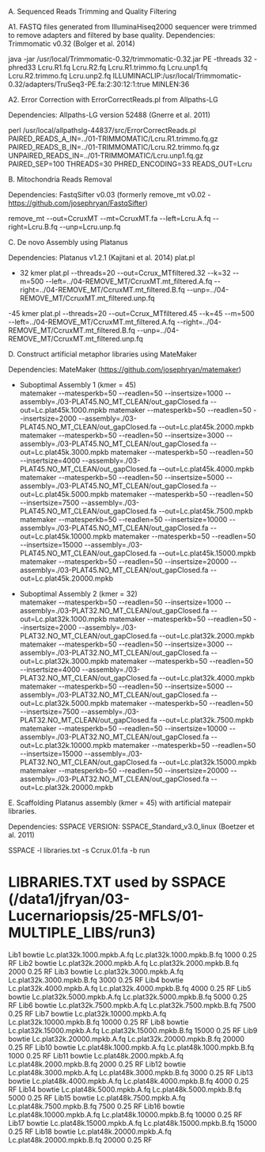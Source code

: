 A. Sequenced Reads Trimming and Quality Filtering

A1. FASTQ files generated from IlluminaHiseq2000 sequencer were trimmed to remove adapters and filtered by base quality. 
Dependencies: Trimmomatic v0.32 (Bolger et al. 2014)

java -jar /usr/local/Trimmomatic-0.32/trimmomatic-0.32.jar PE -threads 32 -phred33 Lcru.R1.fq Lcru.R2.fq Lcru.R1.trimmo.fq Lcru.unp1.fq Lcru.R2.trimmo.fq Lcru.unp2.fq ILLUMINACLIP:/usr/local/Trimmomatic-0.32/adapters/TruSeq3-PE.fa:2:30:12:1:true MINLEN:36

A2. Error Correction with ErrorCorrectReads.pl from Allpaths-LG

Dependencies: Allpaths-LG version 52488 (Gnerre et al. 2011) 


perl /usr/local/allpathslg-44837/src/ErrorCorrectReads.pl PAIRED_READS_A_IN=../01-TRIMMOMATIC/Lcru.R1.trimmo.fq.gz PAIRED_READS_B_IN=../01-TRIMMOMATIC/Lcru.R2.trimmo.fq.gz UNPAIRED_READS_IN=../01-TRIMMOMATIC/Lcru.unp1.fq.gz PAIRED_SEP=100 THREADS=30 PHRED_ENCODING=33 READS_OUT=Lcru

B. Mitochondria Reads Removal

Dependencies: FastqSifter v0.03 (formerly remove_mt v0.02 - https://github.com/josephryan/FastqSifter)

remove_mt --out=CcruxMT --mt=CcruxMT.fa --left=Lcru.A.fq --right=Lcru.B.fq --unp=Lcru.unp.fq

C. De novo Assembly using Platanus

Dependencies: Platanus v1.2.1 (Kajitani et al. 2014)
	      plat.pl

- 32 kmer
plat.pl --threads=20 --out=Ccrux_MTfiltered.32 --k=32 --m=500 --left=../04-REMOVE_MT/CcruxMT.mt_filtered.A.fq --right=../04-REMOVE_MT/CcruxMT.mt_filtered.B.fq --unp=../04-REMOVE_MT/CcruxMT.mt_filtered.unp.fq 

-45 kmer
plat.pl --threads=20 --out=Ccrux_MTfiltered.45 --k=45 --m=500 --left=../04-REMOVE_MT/CcruxMT.mt_filtered.A.fq --right=../04-REMOVE_MT/CcruxMT.mt_filtered.B.fq --unp=../04-REMOVE_MT/CcruxMT.mt_filtered.unp.fq

D. Construct artificial metaphor libraries using MateMaker

Dependencies: MateMaker (https://github.com/josephryan/matemaker)

- Suboptimal Assembly 1 (kmer = 45)  
matemaker --matesperkb=50 --readlen=50 --insertsize=1000 --assembly=./03-PLAT45.NO_MT_CLEAN/out_gapClosed.fa --out=Lc.plat45k.1000.mpkb
matemaker --matesperkb=50 --readlen=50 --insertsize=2000 --assembly=./03-PLAT45.NO_MT_CLEAN/out_gapClosed.fa --out=Lc.plat45k.2000.mpkb
matemaker --matesperkb=50 --readlen=50 --insertsize=3000 --assembly=./03-PLAT45.NO_MT_CLEAN/out_gapClosed.fa --out=Lc.plat45k.3000.mpkb
matemaker --matesperkb=50 --readlen=50 --insertsize=4000 --assembly=./03-PLAT45.NO_MT_CLEAN/out_gapClosed.fa --out=Lc.plat45k.4000.mpkb
matemaker --matesperkb=50 --readlen=50 --insertsize=5000 --assembly=./03-PLAT45.NO_MT_CLEAN/out_gapClosed.fa --out=Lc.plat45k.5000.mpkb
matemaker --matesperkb=50 --readlen=50 --insertsize=7500 --assembly=./03-PLAT45.NO_MT_CLEAN/out_gapClosed.fa --out=Lc.plat45k.7500.mpkb
matemaker --matesperkb=50 --readlen=50 --insertsize=10000 --assembly=./03-PLAT45.NO_MT_CLEAN/out_gapClosed.fa --out=Lc.plat45k.10000.mpkb
matemaker --matesperkb=50 --readlen=50 --insertsize=15000 --assembly=./03-PLAT45.NO_MT_CLEAN/out_gapClosed.fa --out=Lc.plat45k.15000.mpkb
matemaker --matesperkb=50 --readlen=50 --insertsize=20000 --assembly=./03-PLAT45.NO_MT_CLEAN/out_gapClosed.fa --out=Lc.plat45k.20000.mpkb

- Suboptimal Assembly 2 (kmer = 32)  
matemaker --matesperkb=50 --readlen=50 --insertsize=1000 --assembly=./03-PLAT32.NO_MT_CLEAN/out_gapClosed.fa --out=Lc.plat32k.1000.mpkb
matemaker --matesperkb=50 --readlen=50 --insertsize=2000 --assembly=./03-PLAT32.NO_MT_CLEAN/out_gapClosed.fa --out=Lc.plat32k.2000.mpkb
matemaker --matesperkb=50 --readlen=50 --insertsize=3000 --assembly=./03-PLAT32.NO_MT_CLEAN/out_gapClosed.fa --out=Lc.plat32k.3000.mpkb
matemaker --matesperkb=50 --readlen=50 --insertsize=4000 --assembly=./03-PLAT32.NO_MT_CLEAN/out_gapClosed.fa --out=Lc.plat32k.4000.mpkb
matemaker --matesperkb=50 --readlen=50 --insertsize=5000 --assembly=./03-PLAT32.NO_MT_CLEAN/out_gapClosed.fa --out=Lc.plat32k.5000.mpkb
matemaker --matesperkb=50 --readlen=50 --insertsize=7500 --assembly=./03-PLAT32.NO_MT_CLEAN/out_gapClosed.fa --out=Lc.plat32k.7500.mpkb
matemaker --matesperkb=50 --readlen=50 --insertsize=10000 --assembly=./03-PLAT32.NO_MT_CLEAN/out_gapClosed.fa --out=Lc.plat32k.10000.mpkb
matemaker --matesperkb=50 --readlen=50 --insertsize=15000 --assembly=./03-PLAT32.NO_MT_CLEAN/out_gapClosed.fa --out=Lc.plat32k.15000.mpkb
matemaker --matesperkb=50 --readlen=50 --insertsize=20000 --assembly=./03-PLAT32.NO_MT_CLEAN/out_gapClosed.fa --out=Lc.plat32k.20000.mpkb

E. Scaffolding Platanus assembly (kmer = 45) with artificial matepair libraries.

Dependencies: SSPACE VERSION: SSPACE_Standard_v3.0_linux (Boetzer et al. 2011)

SSPACE -l libraries.txt -s Ccrux.01.fa -b run

# LIBRARIES.TXT used by SSPACE (/data1/jfryan/03-Lucernariopsis/25-MFLS/01-MULTIPLE_LIBS/run3)
Lib1 bowtie Lc.plat32k.1000.mpkb.A.fq Lc.plat32k.1000.mpkb.B.fq 1000 0.25 RF
Lib2 bowtie Lc.plat32k.2000.mpkb.A.fq Lc.plat32k.2000.mpkb.B.fq 2000 0.25 RF
Lib3 bowtie Lc.plat32k.3000.mpkb.A.fq Lc.plat32k.3000.mpkb.B.fq 3000 0.25 RF
Lib4 bowtie Lc.plat32k.4000.mpkb.A.fq Lc.plat32k.4000.mpkb.B.fq 4000 0.25 RF
Lib5 bowtie Lc.plat32k.5000.mpkb.A.fq Lc.plat32k.5000.mpkb.B.fq 5000 0.25 RF
Lib6 bowtie Lc.plat32k.7500.mpkb.A.fq Lc.plat32k.7500.mpkb.B.fq 7500 0.25 RF
Lib7 bowtie Lc.plat32k.10000.mpkb.A.fq Lc.plat32k.10000.mpkb.B.fq 10000 0.25 RF
Lib8 bowtie Lc.plat32k.15000.mpkb.A.fq Lc.plat32k.15000.mpkb.B.fq 15000 0.25 RF
Lib9 bowtie Lc.plat32k.20000.mpkb.A.fq Lc.plat32k.20000.mpkb.B.fq 20000 0.25 RF
Lib10 bowtie Lc.plat48k.1000.mpkb.A.fq Lc.plat48k.1000.mpkb.B.fq 1000 0.25 RF
Lib11 bowtie Lc.plat48k.2000.mpkb.A.fq Lc.plat48k.2000.mpkb.B.fq 2000 0.25 RF
Lib12 bowtie Lc.plat48k.3000.mpkb.A.fq Lc.plat48k.3000.mpkb.B.fq 3000 0.25 RF
Lib13 bowtie Lc.plat48k.4000.mpkb.A.fq Lc.plat48k.4000.mpkb.B.fq 4000 0.25 RF
Lib14 bowtie Lc.plat48k.5000.mpkb.A.fq Lc.plat48k.5000.mpkb.B.fq 5000 0.25 RF
Lib15 bowtie Lc.plat48k.7500.mpkb.A.fq Lc.plat48k.7500.mpkb.B.fq 7500 0.25 RF
Lib16 bowtie Lc.plat48k.10000.mpkb.A.fq Lc.plat48k.10000.mpkb.B.fq 10000 0.25 RF
Lib17 bowtie Lc.plat48k.15000.mpkb.A.fq Lc.plat48k.15000.mpkb.B.fq 15000 0.25 RF
Lib18 bowtie Lc.plat48k.20000.mpkb.A.fq Lc.plat48k.20000.mpkb.B.fq 20000 0.25 RF




